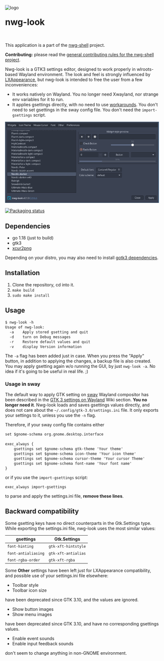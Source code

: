 <img src="https://github.com/nwg-piotr/nwg-look/assets/20579136/c2a6244b-4eae-489e-b9bc-272347238be8" width="90" style="margin-right:10px" align=left alt="logo">
<H1>nwg-look</H1><br>

This application is a part of the [nwg-shell](https://nwg-piotr.github.io/nwg-shell) project.

**Contributing:** please read the [general contributing rules for the nwg-shell project](https://nwg-piotr.github.io/nwg-shell/contribution).

Nwg-look is a GTK3 settings editor, designed to work properly in wlroots-based Wayland environment.
The look and feel is strongly influenced by [LXAppearance](https://wiki.lxde.org/en/LXAppearance),
but nwg-look is intended to free the user from a few inconveniences:

- It works natively on Wayland. You no longer need Xwayland, nor strange env variables for it to run.
- It applies gsettings directly, with no need to use
[workarounds](https://github.com/swaywm/sway/wiki/GTK-3-settings-on-Wayland). You don't need to set
 gsettings in the sway config file. You don't need the `import-gsettings` script.

![nwg-look](https://raw.githubusercontent.com/nwg-piotr/nwg-shell-resources/master/images/nwg-look/nwg-look-0.1.3.png)

[![Packaging status](https://repology.org/badge/vertical-allrepos/nwg-look.svg)](https://repology.org/project/nwg-look/versions)

## Dependencies

- go 1.18 (just to build)
- gtk3
- [xcur2png](https://github.com/eworm-de/xcur2png)

Depending on your distro, you may also need to install
[gotk3 dependencies](https://github.com/gotk3/gotk3#installation).

## Installation

1. Clone the repository, cd into it.
2. `make build`
3. `sudo make install`

## Usage

```text
$ nwg-look -h
Usage of nwg-look:
  -a    Apply stored gsetting and quit
  -d    turn on Debug messages
  -r    Restore default values and quit
  -v    display Version information
```

The `-a` flag has been added just in case. When you press the "Apply" button, in addition to applying the changes, a backup file is also created. You may apply gsetting again w/o running the GUI, by just `nwg-look -a`. No idea if it's going to be useful in real life. ;)

### Usage in sway

The default way to apply GTK setting on [sway](https://github.com/swaywm/sway) Wayland compositor has been
described in the [GTK 3 settings on Wayland](https://github.com/swaywm/sway/wiki/GTK-3-settings-on-Wayland)
Wiki section. **You no longer need it**. Nwg-look loads and saves gsettings values directly, and does not
care about the `~/.config/gtk-3.0/settings.ini` file. It only exports your settings to it, unless you use
the `-n` flag.

Therefore, if your sway config file contains either

```text
set $gnome-schema org.gnome.desktop.interface

exec_always {
    gsettings set $gnome-schema gtk-theme 'Your theme'
    gsettings set $gnome-schema icon-theme 'Your icon theme'
    gsettings set $gnome-schema cursor-theme 'Your cursor Theme'
    gsettings set $gnome-schema font-name 'Your font name'
}
```

or if you use the `import-gsettings` script:

```text
exec_always import-gsettings
```

to parse and apply the settings.ini file, **remove these lines**.

## Backward compatibility

Some gsetting keys have no direct counterparts in the Gtk.Settings type. While exporting
the settings.ini file, nwg-look uses the most similar values:

| gsettings | Gtk.Settings |
| --------- | ------------ |
| `font-hinting` | `gtk-xft-hintstyle` |
| `font-antialiasing` | `gtk-xft-antialias` |
| `font-rgba-order` | `gtk-xft-rgba` |

Some **Other** settings have been left just for LXAppearance compatibility, and possible
use of your settings.ini file elsewhere:

- Toolbar style
- Toolbar icon size

have been deprecated since GTK 3.10, and the values are ignored.

- Show button images
- Show menu images

have been deprecated since GTK 3.10, and have no corresponding gsettings values.

- Enable event sounds
- Enable input feedback sounds

don't seem to change anything in non-GNOME environment.
